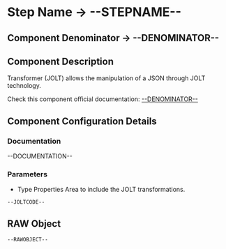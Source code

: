# Step Name -> --STEPNAME--
## Component Denominator -> --DENOMINATOR--

## Component Description

Transformer (JOLT) allows the manipulation of a JSON through JOLT technology.

Check this component official documentation: [--DENOMINATOR--](https://docs.digibee.com/documentation/components/tools/transformer-jolt "Digibee --DENOMINATOR-- documentation")

## Component Configuration Details
### Documentation

--DOCUMENTATION--

### Parameters

* Type Properties
Area to include the JOLT transformations.

```
--JOLTCODE--
```

## RAW Object

```
--RAWOBJECT--
```